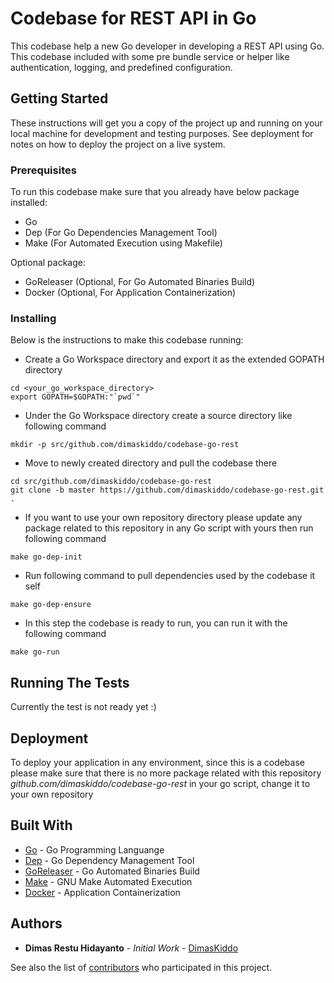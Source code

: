 # Codebase for REST API in Go

This codebase help a new Go developer in developing a REST API using Go.
This codebase included with some pre bundle service or helper like authentication, logging, and predefined configuration.

## Getting Started

These instructions will get you a copy of the project up and running on your local machine for development and testing purposes.
See deployment for notes on how to deploy the project on a live system.

### Prerequisites

To run this codebase make sure that you already have below package installed:
- Go
- Dep (For Go Dependencies Management Tool)
- Make (For Automated Execution using Makefile)

Optional package:
- GoReleaser (Optional, For Go Automated Binaries Build)
- Docker (Optional, For Application Containerization)

### Installing

Below is the instructions to make this codebase running:
- Create a Go Workspace directory and export it as the extended GOPATH directory
```
cd <your_go_workspace_directory>
export GOPATH=$GOPATH:"`pwd`"
```
- Under the Go Workspace directory create a source directory like following command
```
mkdir -p src/github.com/dimaskiddo/codebase-go-rest
```
- Move to newly created directory and pull the codebase there
```
cd src/github.com/dimaskiddo/codebase-go-rest
git clone -b master https://github.com/dimaskiddo/codebase-go-rest.git .
```
- If you want to use your own repository directory please update any package related to this repository in any Go script with yours then run following command
```
make go-dep-init
```
- Run following command to pull dependencies used by the codebase it self
```
make go-dep-ensure
```
- In this step the codebase is ready to run, you can run it with the following command
```
make go-run
```

## Running The Tests

Currently the test is not ready yet :)

## Deployment

To deploy your application in any environment, since this is a codebase please make sure that there is no more package related with this repository *github.com/dimaskiddo/codebase-go-rest* in your go script, change it to your own repository

## Built With

* [Go](https://golang.org/) - Go Programming Languange
* [Dep](https://github.com/golang/dep) - Go Dependency Management Tool
* [GoReleaser](https://github.com/goreleaser/goreleaser) - Go Automated Binaries Build
* [Make](https://www.gnu.org/software/make/) - GNU Make Automated Execution
* [Docker](https://www.docker.com) - Application Containerization

## Authors

* **Dimas Restu Hidayanto** - *Initial Work* - [DimasKiddo](https://github.com/dimaskiddo)

See also the list of [contributors](https://github.com/dimaskiddo/codebase-go-rest/contributors) who participated in this project.
